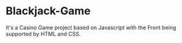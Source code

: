 # Blackjack-Game
 It's a Casino Game project based on Javascript with the Front being supported by HTML and CSS.
